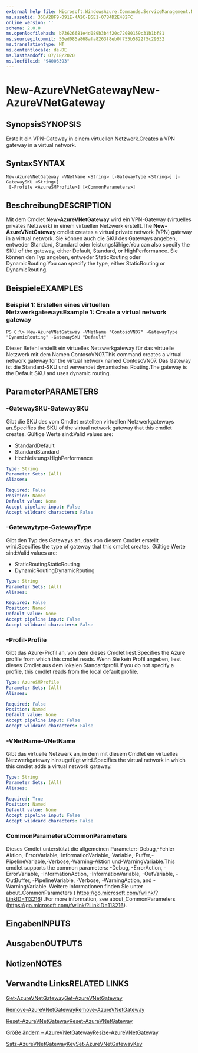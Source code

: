 ```yaml
---
external help file: Microsoft.WindowsAzure.Commands.ServiceManagement.Network.dll-Help.xml
ms.assetid: 36DA2BF9-091E-4A2C-B5E1-07B4D2E482FC
online version: ''
schema: 2.0.0
ms.openlocfilehash: b73626681e4d089b3b4f20c72080159c31b1bf81
ms.sourcegitcommit: 56ed085a868afa8263f8eb0f755b5822f5c29532
ms.translationtype: MT
ms.contentlocale: de-DE
ms.lasthandoff: 07/18/2020
ms.locfileid: "94006393"
---
```

# <span data-ttu-id="357cb-101">New-AzureVNetGateway</span><span class="sxs-lookup"><span data-stu-id="357cb-101">New-AzureVNetGateway</span></span>

## <span data-ttu-id="357cb-102">Synopsis</span><span class="sxs-lookup"><span data-stu-id="357cb-102">SYNOPSIS</span></span>
<span data-ttu-id="357cb-103">Erstellt ein VPN-Gateway in einem virtuellen Netzwerk.</span><span class="sxs-lookup"><span data-stu-id="357cb-103">Creates a VPN gateway in a virtual network.</span></span>

## <span data-ttu-id="357cb-104">Syntax</span><span class="sxs-lookup"><span data-stu-id="357cb-104">SYNTAX</span></span>

```
New-AzureVNetGateway -VNetName <String> [-GatewayType <String>] [-GatewaySKU <String>]
 [-Profile <AzureSMProfile>] [<CommonParameters>]
```

## <span data-ttu-id="357cb-105">Beschreibung</span><span class="sxs-lookup"><span data-stu-id="357cb-105">DESCRIPTION</span></span>
<span data-ttu-id="357cb-106">Mit dem Cmdlet **New-AzureVNetGateway** wird ein VPN-Gateway (virtuelles privates Netzwerk) in einem virtuellen Netzwerk erstellt.</span><span class="sxs-lookup"><span data-stu-id="357cb-106">The **New-AzureVNetGateway** cmdlet creates a virtual private network (VPN) gateway in a virtual network.</span></span>
<span data-ttu-id="357cb-107">Sie können auch die SKU des Gateways angeben, entweder Standard, Standard oder leistungsfähige.</span><span class="sxs-lookup"><span data-stu-id="357cb-107">You can also specify the SKU of the gateway, either Default, Standard, or HighPerformance.</span></span>
<span data-ttu-id="357cb-108">Sie können den Typ angeben, entweder StaticRouting oder DynamicRouting.</span><span class="sxs-lookup"><span data-stu-id="357cb-108">You can specify the type, either StaticRouting or DynamicRouting.</span></span>

## <span data-ttu-id="357cb-109">Beispiele</span><span class="sxs-lookup"><span data-stu-id="357cb-109">EXAMPLES</span></span>

### <span data-ttu-id="357cb-110">Beispiel 1: Erstellen eines virtuellen Netzwerkgateways</span><span class="sxs-lookup"><span data-stu-id="357cb-110">Example 1: Create a virtual network gateway</span></span>
```
PS C:\> New-AzureVNetGateway -VNetName "ContosoVN07" -GatewayType "DynamicRouting" -GatewaySKU "Default"
```

<span data-ttu-id="357cb-111">Dieser Befehl erstellt ein virtuelles Netzwerkgateway für das virtuelle Netzwerk mit dem Namen ContosoVN07.</span><span class="sxs-lookup"><span data-stu-id="357cb-111">This command creates a virtual network gateway for the virtual network named ContosoVN07.</span></span>
<span data-ttu-id="357cb-112">Das Gateway ist die Standard-SKU und verwendet dynamisches Routing.</span><span class="sxs-lookup"><span data-stu-id="357cb-112">The gateway is the Default SKU and uses dynamic routing.</span></span>

## <span data-ttu-id="357cb-113">Parameter</span><span class="sxs-lookup"><span data-stu-id="357cb-113">PARAMETERS</span></span>

### <span data-ttu-id="357cb-114">-GatewaySKU</span><span class="sxs-lookup"><span data-stu-id="357cb-114">-GatewaySKU</span></span>
<span data-ttu-id="357cb-115">Gibt die SKU des vom Cmdlet erstellten virtuellen Netzwerkgateways an.</span><span class="sxs-lookup"><span data-stu-id="357cb-115">Specifies the SKU of the virtual network gateway that this cmdlet creates.</span></span>
<span data-ttu-id="357cb-116">Gültige Werte sind:</span><span class="sxs-lookup"><span data-stu-id="357cb-116">Valid values are:</span></span> 

- <span data-ttu-id="357cb-117">Standard</span><span class="sxs-lookup"><span data-stu-id="357cb-117">Default</span></span> 
- <span data-ttu-id="357cb-118">Standard</span><span class="sxs-lookup"><span data-stu-id="357cb-118">Standard</span></span> 
- <span data-ttu-id="357cb-119">Hochleistungs</span><span class="sxs-lookup"><span data-stu-id="357cb-119">HighPerformance</span></span>

```yaml
Type: String
Parameter Sets: (All)
Aliases: 

Required: False
Position: Named
Default value: None
Accept pipeline input: False
Accept wildcard characters: False
```

### <span data-ttu-id="357cb-120">-Gatewaytype</span><span class="sxs-lookup"><span data-stu-id="357cb-120">-GatewayType</span></span>
<span data-ttu-id="357cb-121">Gibt den Typ des Gateways an, das von diesem Cmdlet erstellt wird.</span><span class="sxs-lookup"><span data-stu-id="357cb-121">Specifies the type of gateway that this cmdlet creates.</span></span>
<span data-ttu-id="357cb-122">Gültige Werte sind:</span><span class="sxs-lookup"><span data-stu-id="357cb-122">Valid values are:</span></span> 

- <span data-ttu-id="357cb-123">StaticRouting</span><span class="sxs-lookup"><span data-stu-id="357cb-123">StaticRouting</span></span> 
- <span data-ttu-id="357cb-124">DynamicRouting</span><span class="sxs-lookup"><span data-stu-id="357cb-124">DynamicRouting</span></span>

```yaml
Type: String
Parameter Sets: (All)
Aliases: 

Required: False
Position: Named
Default value: None
Accept pipeline input: False
Accept wildcard characters: False
```

### <span data-ttu-id="357cb-125">-Profil</span><span class="sxs-lookup"><span data-stu-id="357cb-125">-Profile</span></span>
<span data-ttu-id="357cb-126">Gibt das Azure-Profil an, von dem dieses Cmdlet liest.</span><span class="sxs-lookup"><span data-stu-id="357cb-126">Specifies the Azure profile from which this cmdlet reads.</span></span> <span data-ttu-id="357cb-127">Wenn Sie kein Profil angeben, liest dieses Cmdlet aus dem lokalen Standardprofil.</span><span class="sxs-lookup"><span data-stu-id="357cb-127">If you do not specify a profile, this cmdlet reads from the local default profile.</span></span>

```yaml
Type: AzureSMProfile
Parameter Sets: (All)
Aliases: 

Required: False
Position: Named
Default value: None
Accept pipeline input: False
Accept wildcard characters: False
```

### <span data-ttu-id="357cb-128">-VNetName</span><span class="sxs-lookup"><span data-stu-id="357cb-128">-VNetName</span></span>
<span data-ttu-id="357cb-129">Gibt das virtuelle Netzwerk an, in dem mit diesem Cmdlet ein virtuelles Netzwerkgateway hinzugefügt wird.</span><span class="sxs-lookup"><span data-stu-id="357cb-129">Specifies the virtual network in which this cmdlet adds a virtual network gateway.</span></span>

```yaml
Type: String
Parameter Sets: (All)
Aliases: 

Required: True
Position: Named
Default value: None
Accept pipeline input: False
Accept wildcard characters: False
```

### <span data-ttu-id="357cb-130">CommonParameters</span><span class="sxs-lookup"><span data-stu-id="357cb-130">CommonParameters</span></span>
<span data-ttu-id="357cb-131">Dieses Cmdlet unterstützt die allgemeinen Parameter:-Debug,-Fehler Aktion,-ErrorVariable,-InformationVariable,-Variable,-Puffer,-PipelineVariable,-Verbose,-Warning-Aktion und-WarningVariable.</span><span class="sxs-lookup"><span data-stu-id="357cb-131">This cmdlet supports the common parameters: -Debug, -ErrorAction, -ErrorVariable, -InformationAction, -InformationVariable, -OutVariable, -OutBuffer, -PipelineVariable, -Verbose, -WarningAction, and -WarningVariable.</span></span> <span data-ttu-id="357cb-132">Weitere Informationen finden Sie unter about_CommonParameters ( https://go.microsoft.com/fwlink/?LinkID=113216) .</span><span class="sxs-lookup"><span data-stu-id="357cb-132">For more information, see about_CommonParameters (https://go.microsoft.com/fwlink/?LinkID=113216).</span></span>

## <span data-ttu-id="357cb-133">Eingaben</span><span class="sxs-lookup"><span data-stu-id="357cb-133">INPUTS</span></span>

## <span data-ttu-id="357cb-134">Ausgaben</span><span class="sxs-lookup"><span data-stu-id="357cb-134">OUTPUTS</span></span>

## <span data-ttu-id="357cb-135">Notizen</span><span class="sxs-lookup"><span data-stu-id="357cb-135">NOTES</span></span>

## <span data-ttu-id="357cb-136">Verwandte Links</span><span class="sxs-lookup"><span data-stu-id="357cb-136">RELATED LINKS</span></span>

[<span data-ttu-id="357cb-137">Get-AzureVNetGateway</span><span class="sxs-lookup"><span data-stu-id="357cb-137">Get-AzureVNetGateway</span></span>](./Get-AzureVNetGateway.md)

[<span data-ttu-id="357cb-138">Remove-AzureVNetGateway</span><span class="sxs-lookup"><span data-stu-id="357cb-138">Remove-AzureVNetGateway</span></span>](./Remove-AzureVNetGateway.md)

[<span data-ttu-id="357cb-139">Reset-AzureVNetGateway</span><span class="sxs-lookup"><span data-stu-id="357cb-139">Reset-AzureVNetGateway</span></span>](./Reset-AzureVNetGateway.md)

[<span data-ttu-id="357cb-140">Größe ändern – AzureVNetGateway</span><span class="sxs-lookup"><span data-stu-id="357cb-140">Resize-AzureVNetGateway</span></span>](./Resize-AzureVNetGateway.md)

[<span data-ttu-id="357cb-141">Satz-AzureVNetGatewayKey</span><span class="sxs-lookup"><span data-stu-id="357cb-141">Set-AzureVNetGatewayKey</span></span>](./Set-AzureVNetGatewayKey.md)


